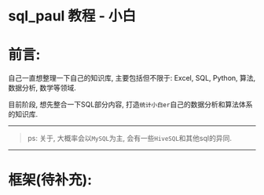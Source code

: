 # sql_paul 教程 - 小白

# 前言:

自己一直想整理一下自己的知识库, 主要包括但不限于: Excel, SQL, Python, 算法, 数据分析, 数学等领域. 

目前阶段, 想先整合一下SQL部分内容, 打造`统计小白er`自己的数据分析和算法体系的知识库. 

---

> ps: 关于, 大概率会以`MySQL`为主, 会有一些`HiveSQL`和其他sql的异同. 

---

# 框架(待补充): 

